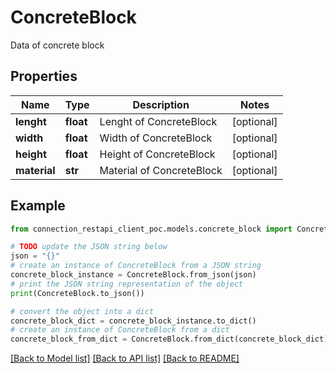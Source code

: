 # ConcreteBlock

Data of concrete block

## Properties

Name | Type | Description | Notes
------------ | ------------- | ------------- | -------------
**lenght** | **float** | Lenght of ConcreteBlock | [optional] 
**width** | **float** | Width of ConcreteBlock | [optional] 
**height** | **float** | Height of ConcreteBlock | [optional] 
**material** | **str** | Material of ConcreteBlock | [optional] 

## Example

```python
from connection_restapi_client_poc.models.concrete_block import ConcreteBlock

# TODO update the JSON string below
json = "{}"
# create an instance of ConcreteBlock from a JSON string
concrete_block_instance = ConcreteBlock.from_json(json)
# print the JSON string representation of the object
print(ConcreteBlock.to_json())

# convert the object into a dict
concrete_block_dict = concrete_block_instance.to_dict()
# create an instance of ConcreteBlock from a dict
concrete_block_from_dict = ConcreteBlock.from_dict(concrete_block_dict)
```
[[Back to Model list]](../README.md#documentation-for-models) [[Back to API list]](../README.md#documentation-for-api-endpoints) [[Back to README]](../README.md)


